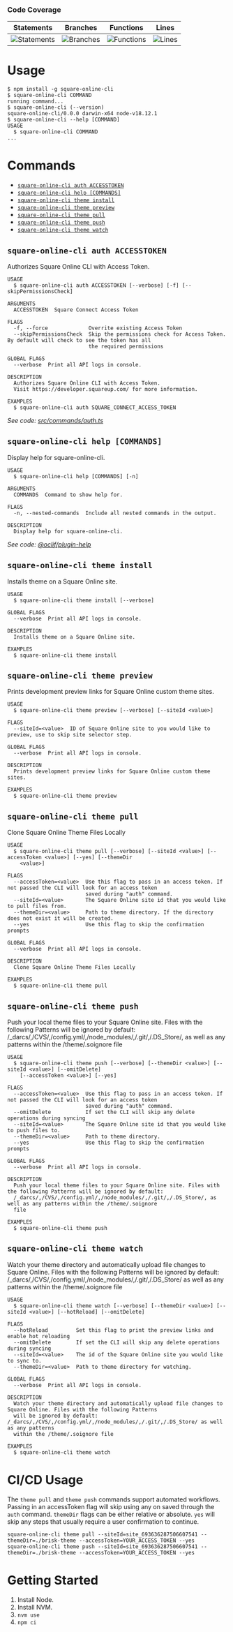   ### Code Coverage
| Statements                  | Branches                | Functions                 | Lines             |
| --------------------------- | ----------------------- | ------------------------- | ----------------- |
| ![Statements](https://img.shields.io/badge/statements-75.89%25-red.svg?style=flat) | ![Branches](https://img.shields.io/badge/branches-79.94%25-red.svg?style=flat) | ![Functions](https://img.shields.io/badge/functions-60%25-red.svg?style=flat) | ![Lines](https://img.shields.io/badge/lines-75.89%25-red.svg?style=flat) |

  # Usage

  <!-- usage -->
```sh-session
$ npm install -g square-online-cli
$ square-online-cli COMMAND
running command...
$ square-online-cli (--version)
square-online-cli/0.0.0 darwin-x64 node-v18.12.1
$ square-online-cli --help [COMMAND]
USAGE
  $ square-online-cli COMMAND
...
```
<!-- usagestop -->

  # Commands

  <!-- commands -->
* [`square-online-cli auth ACCESSTOKEN`](#square-online-cli-auth-accesstoken)
* [`square-online-cli help [COMMANDS]`](#square-online-cli-help-commands)
* [`square-online-cli theme install`](#square-online-cli-theme-install)
* [`square-online-cli theme preview`](#square-online-cli-theme-preview)
* [`square-online-cli theme pull`](#square-online-cli-theme-pull)
* [`square-online-cli theme push`](#square-online-cli-theme-push)
* [`square-online-cli theme watch`](#square-online-cli-theme-watch)

## `square-online-cli auth ACCESSTOKEN`

Authorizes Square Online CLI with Access Token. 

```
USAGE
  $ square-online-cli auth ACCESSTOKEN [--verbose] [-f] [--skipPermissionsCheck]

ARGUMENTS
  ACCESSTOKEN  Square Connect Access Token

FLAGS
  -f, --force             Overrite existing Access Token
  --skipPermissionsCheck  Skip the permissions check for Access Token. By default will check to see the token has all
                          the required permissions

GLOBAL FLAGS
  --verbose  Print all API logs in console.

DESCRIPTION
  Authorizes Square Online CLI with Access Token.
  Visit https://developer.squareup.com/ for more information.

EXAMPLES
  $ square-online-cli auth SQUARE_CONNECT_ACCESS_TOKEN
```

_See code: [src/commands/auth.ts](https://github.com/ecom-square-online-cli//blob/v0.0.0/src/commands/auth.ts)_

## `square-online-cli help [COMMANDS]`

Display help for square-online-cli.

```
USAGE
  $ square-online-cli help [COMMANDS] [-n]

ARGUMENTS
  COMMANDS  Command to show help for.

FLAGS
  -n, --nested-commands  Include all nested commands in the output.

DESCRIPTION
  Display help for square-online-cli.
```

_See code: [@oclif/plugin-help](https://github.com/oclif/plugin-help/blob/v5.2.10/src/commands/help.ts)_

## `square-online-cli theme install`

Installs theme on a Square Online site.

```
USAGE
  $ square-online-cli theme install [--verbose]

GLOBAL FLAGS
  --verbose  Print all API logs in console.

DESCRIPTION
  Installs theme on a Square Online site.

EXAMPLES
  $ square-online-cli theme install
```

## `square-online-cli theme preview`

Prints development preview links for Square Online custom theme sites.

```
USAGE
  $ square-online-cli theme preview [--verbose] [--siteId <value>]

FLAGS
  --siteId=<value>  ID of Square Online site to you would like to preview, use to skip site selector step.

GLOBAL FLAGS
  --verbose  Print all API logs in console.

DESCRIPTION
  Prints development preview links for Square Online custom theme sites.

EXAMPLES
  $ square-online-cli theme preview
```

## `square-online-cli theme pull`

Clone Square Online Theme Files Locally

```
USAGE
  $ square-online-cli theme pull [--verbose] [--siteId <value>] [--accessToken <value>] [--yes] [--themeDir
    <value>]

FLAGS
  --accessToken=<value>  Use this flag to pass in an access token. If not passed the CLI will look for an access token
                         saved during "auth" command.
  --siteId=<value>       The Square Online site id that you would like to pull files from.
  --themeDir=<value>     Path to theme directory. If the directory does not exist it will be created.
  --yes                  Use this flag to skip the confirmation prompts

GLOBAL FLAGS
  --verbose  Print all API logs in console.

DESCRIPTION
  Clone Square Online Theme Files Locally

EXAMPLES
  $ square-online-cli theme pull
```

## `square-online-cli theme push`

Push your local theme files to your Square Online site. Files with the following Patterns will be ignored by default: /_darcs/,/CVS/,/config.yml/,/node_modules/,/.git/,/.DS_Store/, as well as any patterns within the /theme/.soignore file

```
USAGE
  $ square-online-cli theme push [--verbose] [--themeDir <value>] [--siteId <value>] [--omitDelete]
    [--accessToken <value>] [--yes]

FLAGS
  --accessToken=<value>  Use this flag to pass in an access token. If not passed the CLI will look for an access token
                         saved during "auth" command.
  --omitDelete           If set the CLI will skip any delete operations during syncing
  --siteId=<value>       The Square Online site id that you would like to push files to.
  --themeDir=<value>     Path to theme directory.
  --yes                  Use this flag to skip the confirmation prompts

GLOBAL FLAGS
  --verbose  Print all API logs in console.

DESCRIPTION
  Push your local theme files to your Square Online site. Files with the following Patterns will be ignored by default:
  /_darcs/,/CVS/,/config.yml/,/node_modules/,/.git/,/.DS_Store/, as well as any patterns within the /theme/.soignore
  file

EXAMPLES
  $ square-online-cli theme push
```

## `square-online-cli theme watch`

Watch your theme directory and automatically upload file changes to Square Online. Files with the following Patterns will be ignored by default: /_darcs/,/CVS/,/config.yml/,/node_modules/,/.git/,/.DS_Store/ as well as any patterns within the /theme/.soignore file

```
USAGE
  $ square-online-cli theme watch [--verbose] [--themeDir <value>] [--siteId <value>] [--hotReload] [--omitDelete]

FLAGS
  --hotReload         Set this flag to print the preview links and enable hot reloading
  --omitDelete        If set the CLI will skip any delete operations during syncing
  --siteId=<value>    The id of the Square Online site you would like to sync to.
  --themeDir=<value>  Path to theme directory for watching.

GLOBAL FLAGS
  --verbose  Print all API logs in console.

DESCRIPTION
  Watch your theme directory and automatically upload file changes to Square Online. Files with the following Patterns
  will be ignored by default: /_darcs/,/CVS/,/config.yml/,/node_modules/,/.git/,/.DS_Store/ as well as any patterns
  within the /theme/.soignore file

EXAMPLES
  $ square-online-cli theme watch
```
<!-- commandsstop -->

# CI/CD Usage
The `theme pull` and `theme push` commands support automated workflows. Passing in an accessToken flag will skip using any on saved through the `auth` command. `themeDir` flags can be either relative or absolute. `yes` will skip any steps that usually require a user confirmation to continue.
```
square-online-cli theme pull --siteId=site_693636287506607541 --themeDir=./brisk-theme --accessToken=YOUR_ACCESS_TOKEN --yes
square-online-cli theme push --siteId=site_693636287506607541 --themeDir=./brisk-theme --accessToken=YOUR_ACCESS_TOKEN --yes
```

# Getting Started

1. Install Node.
2. Install NVM.
3. `nvm use`
4. `npm ci`

